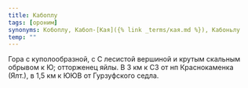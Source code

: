 ```yaml
---
title: Кабоплу
tags: [ороним]
synonyms: Кобоплу, Кабоп-[Кая]({% link _terms/кая.md %}), Кабоньлу
temp: ""
---
```


Гора с куполообразной, с С лесистой вершиной и крутым скальным обрывом к Ю;
отторженец яйлы. В 3 км к СЗ от нп Краснокаменка (Ялт.), в 1,5 км к ЮЮВ от
Гурзуфского седла.
